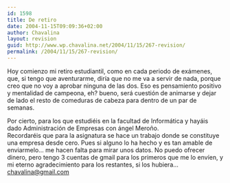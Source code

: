 ```yaml
---
id: 1598
title: De retiro
date: 2004-11-15T09:09:36+02:00
author: Chavalina
layout: revision
guid: http://www.wp.chavalina.net/2004/11/15/267-revision/
permalink: /2004/11/15/267-revision/
---
```

Hoy comienzo mi retiro estudiantil, como en cada periodo de exámenes, que, si tengo que aventurarme, dir&iacute;a que no me va a servir de nada, porque creo que no voy a aprobar ninguna de las dos. Eso es pensamiento positivo y mentalidad de campeona, eh? bueno, será cuestión de animarse y dejar de lado el resto de comeduras de cabeza para dentro de un par de semanas.

Por cierto, para los que estudiéis en la facultad de Informática y hayáis dado Administración de Empresas con ángel Mero&ntilde;o.  
Recordaréis que para la asignatura se hace un trabajo donde se constituye una empresa desde cero. Pues si alguno lo ha hecho y es tan amable de enviarmelo… me hacen falta para mirar unos datos. No puedo ofrecer dinero, pero tengo 3 cuentas de gmail para los primeros que me lo env&iacute;en, y mi eterno agradecimiento para los restantes, si los hubiera…  
[chavalina@gmail.com](javascript:mailme(&prime;chavalina:gmail.com&prime;);)